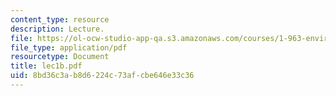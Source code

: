 ```yaml
---
content_type: resource
description: Lecture.
file: https://ol-ocw-studio-app-qa.s3.amazonaws.com/courses/1-963-environmental-engineering-applications-of-geographic-information-systems-fall-2004/8bd36c3ab8d6224c73afcbe646e33c36_lec1b.pdf
file_type: application/pdf
resourcetype: Document
title: lec1b.pdf
uid: 8bd36c3a-b8d6-224c-73af-cbe646e33c36
---
```

